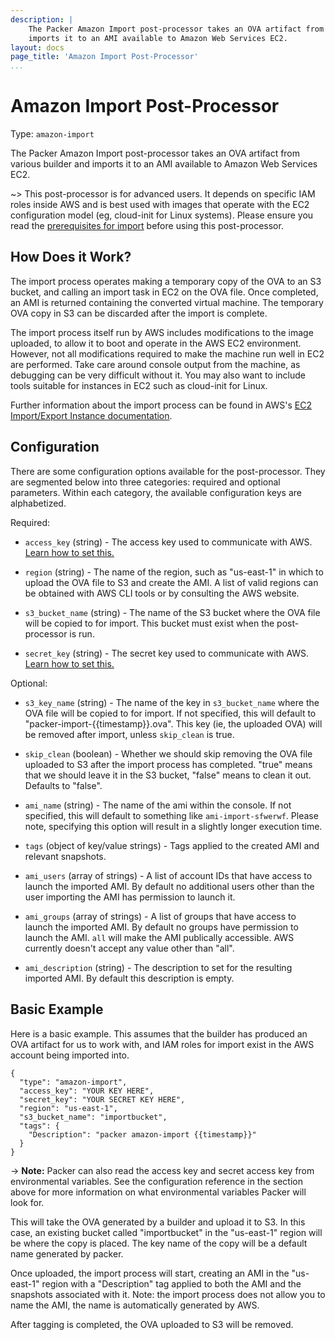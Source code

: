 ```yaml
---
description: |
    The Packer Amazon Import post-processor takes an OVA artifact from various builders and
    imports it to an AMI available to Amazon Web Services EC2.
layout: docs
page_title: 'Amazon Import Post-Processor'
...
```


# Amazon Import Post-Processor

Type: `amazon-import`

The Packer Amazon Import post-processor takes an OVA artifact from various builder and imports it to an AMI available to Amazon Web Services EC2. 

\~&gt; This post-processor is for advanced users. It depends on specific IAM roles inside AWS and is best used with images that operate with the EC2 configuration model (eg, cloud-init for Linux systems). Please ensure you read the [prerequisites for import](http://docs.aws.amazon.com/AWSEC2/latest/UserGuide/VMImportPrerequisites.html) before using this post-processor.

## How Does it Work?

The import process operates making a temporary copy of the OVA to an S3 bucket, and calling an import task in EC2 on the OVA file. Once completed, an AMI is returned containing the converted virtual machine. The temporary OVA copy in S3 can be discarded after the import is complete.

The import process itself run by AWS includes modifications to the image uploaded, to allow it to boot and operate in the AWS EC2 environment. However, not all modifications required to make the machine run well in EC2 are performed. Take care around console output from the machine, as debugging can be very difficult without it. You may also want to include tools suitable for instances in EC2 such as cloud-init for Linux.

Further information about the import process can be found in AWS's [EC2 Import/Export Instance documentation](http://docs.aws.amazon.com/AWSEC2/latest/UserGuide/instances_of_your_vm.html).

## Configuration

There are some configuration options available for the post-processor. They are
segmented below into three categories: required and optional parameters. 
Within each category, the available configuration keys are alphabetized.

Required:

-   `access_key` (string) - The access key used to communicate with AWS. [Learn
    how to set this.](/docs/builders/amazon.html#specifying-amazon-credentials)

-   `region` (string) - The name of the region, such as "us-east-1" in which to upload the OVA file to S3 and create the AMI. A list of valid regions can be obtained with AWS CLI tools or by consulting the AWS website.

-   `s3_bucket_name` (string) - The name of the S3 bucket where the OVA file will be copied to for import. This bucket must exist when the post-processor is run.

-   `secret_key` (string) - The secret key used to communicate with AWS. [Learn
    how to set this.](/docs/builders/amazon.html#specifying-amazon-credentials)

Optional:

-   `s3_key_name` (string) - The name of the key in `s3_bucket_name` where the OVA file will be copied to for import. If not specified, this will default to "packer-import-{{timestamp}}.ova". This key (ie, the uploaded OVA) will be removed after import, unless `skip_clean` is true.

-   `skip_clean` (boolean) - Whether we should skip removing the OVA file uploaded to S3 after the import process has completed. "true" means that we should leave it in the S3 bucket, "false" means to clean it out. Defaults to "false".

-   `ami_name` (string) - The name of the ami within the console. If not specified, this will default to something like `ami-import-sfwerwf`. Please note, specifying this option will result in a slightly longer execution time.

-   `tags` (object of key/value strings) - Tags applied to the created AMI and
    relevant snapshots.

-   `ami_users` (array of strings) - A list of account IDs that have access to launch the imported AMI. By default no additional users other than the user importing the AMI has permission to launch it.

-   `ami_groups` (array of strings) - A list of groups that have access to launch the imported AMI. By default no groups have permission to launch the AMI. `all` will make the AMI publically accessible. AWS currently doesn't accept any value other than "all".

-   `ami_description` (string) - The description to set for the resulting imported AMI. By default this description is empty.

## Basic Example

Here is a basic example. This assumes that the builder has produced an OVA artifact for us to work with, and IAM roles for import exist in the AWS account being imported into.

``` {.javascript}
{
  "type": "amazon-import",
  "access_key": "YOUR KEY HERE",
  "secret_key": "YOUR SECRET KEY HERE",
  "region": "us-east-1",
  "s3_bucket_name": "importbucket",
  "tags": {
    "Description": "packer amazon-import {{timestamp}}"
  }
}
```

-&gt; **Note:** Packer can also read the access key and secret access key from
environmental variables. See the configuration reference in the section above
for more information on what environmental variables Packer will look for.

This will take the OVA generated by a builder and upload it to S3. In this case, an existing bucket called "importbucket" in the "us-east-1" region will be where the copy is placed. The key name of the copy will be a default name generated by packer.

Once uploaded, the import process will start, creating an AMI in the "us-east-1" region with a "Description" tag applied to both the AMI and the snapshots associated with it. Note: the import process does not allow you to name the AMI, the name is automatically generated by AWS.

After tagging is completed, the OVA uploaded to S3 will be removed.
